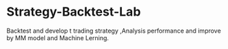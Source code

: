 # Strategy-Backtest-Lab
Backtest and develop t trading strategy ,Analysis performance and improve by MM model and Machine Lerning.  
